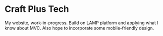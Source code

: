 # Craft Plus Tech

My website, work-in-progress.
Build on LAMP platform and applying what I know about MVC.
Also hope to incorporate some mobile-friendly design.
